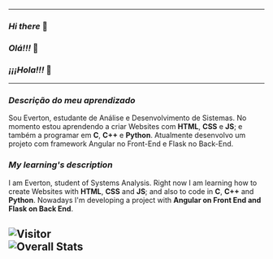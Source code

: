 ---------------------------

### _Hi there_ 👋
### _Olá!!!_ 👋
### _¡¡¡Hola!!!_ 👋

---------------------------

### _Descrição do meu aprendizado_

Sou Everton, estudante de Análise e Desenvolvimento de
Sistemas. No momento estou aprendendo a criar Websites
com **HTML**, **CSS** e **JS**; e também a programar em
**C**, **C++** e **Python**. Atualmente desenvolvo um 
projeto com framework Angular no Front-End e Flask no
Back-End.
### _My learning's description_

I am Everton, student of Systems Analysis. Right now I 
am learning how to create Websites with **HTML**, **CSS**
and **JS**; and also to code in **C**, **C++** and **Python**.
Nowadays I'm developing a project with **Angular on Front End and
Flask on Back End**.

![Visitor](https://visitor-badge.laobi.icu/badge?page_id=studTon.studTon)\
![Overall Stats](https://github-readme-stats.vercel.app/api?username=studTon&count_private=false&show_icons=true&hide=)
---------------------------
